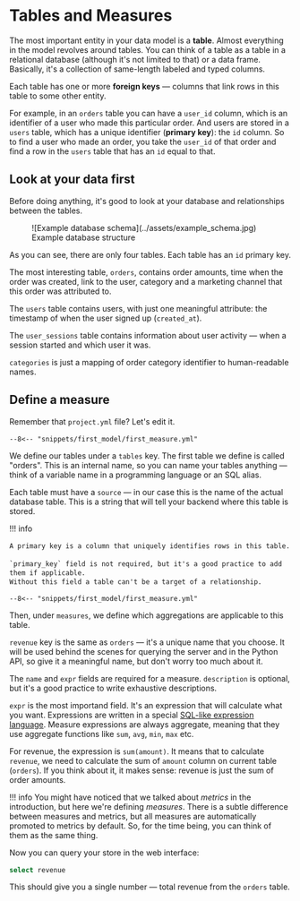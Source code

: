 # Tables and Measures

The most important entity in your data model is a __table__. Almost everything in the model
revolves around tables. You can think of a table as a table in a relational database
(although it's not limited to that) or a data frame. Basically, it's a collection of
same-length labeled and typed columns.

Each table has one or more __foreign keys__ — columns that link rows in this table to
some other entity.

For example, in an `orders` table you can have a `user_id` column, which is an identifier
of a user who made this particular order. And users are stored in a `users` table, which
has a unique identifier (__primary key__): the `id` column. So to find a user who made
an order, you take the `user_id` of that order and find a row in the `users` table that
has an `id` equal to that.


## Look at your data first

Before doing anything, it's good to look at your database and relationships between the
tables.

<figure markdown>
  ![Example database schema](../assets/example_schema.jpg)
  <figcaption>Example database structure</figcaption>
</figure>

As you can see, there are only four tables. Each table has an `id` primary key.

The most interesting table, `orders`, contains order amounts, time when the order was
created, link to the user, category and a marketing channel that this order was
attributed to.

The `users` table contains users, with just one meaningful attribute: the timestamp of
when the user signed up (`created_at`).

The `user_sessions` table contains information about user activity — when a session
started and which user it was.

`categories` is just a mapping of order category identifier to human-readable names.


## Define a measure

Remember that `project.yml` file? Let's edit it.

```{ .yaml title=project.yml hl_lines="5 6 7 8" }
--8<-- "snippets/first_model/first_measure.yml"
```

We define our tables under a `tables` key. The first table we define is called "orders".
This is an internal name, so you can name your tables anything — think of a variable
name in a programming language or an SQL alias.

Each table must have a `source` — in our case this is the name of the actual database
table. This is a string that will tell your backend where this table is stored.

!!! info

    A primary key is a column that uniquely identifies rows in this table.

    `primary_key` field is not required, but it's a good practice to add them if applicable.
    Without this field a table can't be a target of a relationship.

```{ .yaml title=project.yml hl_lines="9 10 11 12 13" }
--8<-- "snippets/first_model/first_measure.yml"
```

Then, under `measures`, we define which aggregations are applicable to this table.

`revenue` key is the same as `orders` — it's a unique name that you choose. It will be
used behind the scenes for querying the server and in the Python API, so give it a
meaningful name, but don't worry too much about it.

The `name` and `expr` fields are required for a measure. `description` is optional, but
it's a good practice to write exhaustive descriptions.

`expr` is the most importand field. It's an expression that will calculate what you want.
Expressions are written in a special
[SQL-like expression language](../reference/expression_language.md).
Measure expressions are always aggregate, meaning that they use aggregate functions like
`sum`, `avg`, `min`, `max` etc.

For revenue, the expression is `sum(amount)`. It means that to calculate `revenue`, we
need to calculate the sum of `amount` column on current table (`orders`). If you think
about it, it makes sense: revenue is just the sum of order amounts.

!!! info
    You might have noticed that we talked about _metrics_ in the introduction, but here we're
    defining _measures_. There is a subtle difference between measures and metrics, but
    all measures are automatically promoted to metrics by default. So, for the time being,
    you can think of them as the same thing.

Now you can query your store in the web interface:

```sql
select revenue
```

This should give you a single number — total revenue from the `orders` table.
